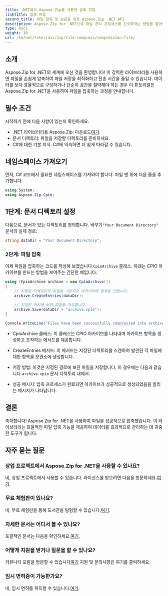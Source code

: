 ```yaml
---
title: .NET에서 Aspose.Zip을 사용한 압축 파일
linktitle: 압축 파일
second_title: 파일 압축 및 보관을 위한 Aspose.Zip .NET API
description: Aspose.Zip for .NET으로 파일 관리 프로세스를 간소화하는 방법을 알아보세요. 이 자세한 가이드는 파일을 압축하는 단계를 안내합니다.
type: docs
weight: 10
url: /ko/net/tutorials/zip/file-compress/compression-file/
---
```

## 소개

Aspose.Zip for .NET의 세계에 오신 것을 환영합니다! 이 강력한 라이브러리를 사용하면 파일을 손쉽게 압축하여 파일 저장을 최적화하고 전송 시간을 줄일 수 있습니다. 데이터를 보다 효율적으로 구성하거나 단순히 공간을 절약해야 하는 경우 이 튜토리얼은 Aspose.Zip for .NET을 사용하여 파일을 압축하는 과정을 안내합니다.

## 필수 조건

시작하기 전에 다음 사항이 있는지 확인하세요.

-  .NET 라이브러리용 Aspose.Zip: 다운로드[여기](https://releases.aspose.com/zip/net/).
- 문서 디렉토리: 파일을 저장할 디렉토리를 준비하세요.
- C#에 대한 기본 지식: C#에 익숙하면 더 쉽게 따라갈 수 있습니다.

## 네임스페이스 가져오기

먼저, C# 코드에서 필요한 네임스페이스를 가져와야 합니다. 파일 맨 위에 다음 줄을 추가합니다.

```csharp
using System;
using Aspose.Zip.Cpio;
```

## 1단계: 문서 디렉토리 설정

 다음으로, 문서가 있는 디렉토리를 정의합니다. 바꾸기`"Your Document Directory"` 문서의 실제 경로:

```csharp
string dataDir = "Your Document Directory";
```

### 2단계: 파일 압축

 이제 파일을 압축하는 코드를 작성해 보겠습니다.`CpioArchive` 클래스. 아래는 CPIO 아카이브를 만드는 방법을 보여주는 간단한 예입니다.

```csharp
using (CpioArchive archive = new CpioArchive())
{
    // 지정된 디렉토리의 파일을 기반으로 아카이브에 항목을 만듭니다.
    archive.CreateEntries(dataDir);
    
    // 지정된 위치에 보관 파일을 저장합니다.
    archive.Save(dataDir + "archive.cpio");
}

Console.WriteLine("Files have been successfully compressed into archive.cpio!");
```

- CpioArchive 클래스: 이 클래스는 CPIO 아카이브를 나타내며 아카이브 항목을 생성하고 조작하는 메서드를 제공합니다.
  
- CreateEntries 메서드: 이 메서드는 지정된 디렉토리를 스캔하여 발견된 각 파일에 대한 항목을 보관소에 생성합니다.
  
-  저장 방법: 이것은 지정된 경로에 보관 파일을 저장합니다. 이 경우에는 다음과 같습니다.`archive.cpio` 문서 디렉토리 내에서.
  
- 성공 메시지: 압축 프로세스가 완료되면 아카이브가 성공적으로 생성되었음을 알리는 메시지가 나타납니다.

## 결론

축하합니다! Aspose.Zip for .NET을 사용하여 파일을 성공적으로 압축했습니다. 이 라이브러리는 효율적인 파일 압축 기능을 제공하여 데이터를 효과적으로 관리하는 데 귀중한 도구가 됩니다.

## 자주 묻는 질문

### 상업 프로젝트에서 Aspose.Zip for .NET을 사용할 수 있나요?
 네, 상업 프로젝트에서 사용할 수 있습니다. 라이선스를 받으려면 다음을 방문하세요.[여기](https://purchase.conholdate.com/buy).

### 무료 체험판이 있나요?
 네, 무료 체험판을 통해 도서관을 탐험할 수 있습니다.[여기](https://releases.aspose.com/).

### 자세한 문서는 어디서 볼 수 있나요?
 포괄적인 문서는 다음을 확인하세요.[여기](https://reference.aspose.com/zip/net/).

### 어떻게 지원을 받거나 질문을 할 수 있나요?
 커뮤니티 포럼을 방문할 수 있습니다[여기](https://forum.aspose.com/c/zip/37) 지원 및 문의사항은 여기를 클릭하세요.

### 임시 면허증이 가능한가요?
 네, 임시 면허를 취득할 수 있습니다.[여기](https://purchase.conholdate.com/temporary-license/).
